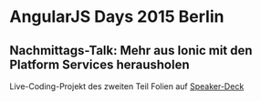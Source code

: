 # AngularJS Days 2015 Berlin

## Nachmittags-Talk: Mehr aus Ionic mit den Platform Services herausholen

Live-Coding-Projekt des zweiten Teil
Folien auf [Speaker-Deck](https://speakerdeck.com/inoverse/mehr-aus-ionic-herausholen-mit-den-ionic-platform-services)